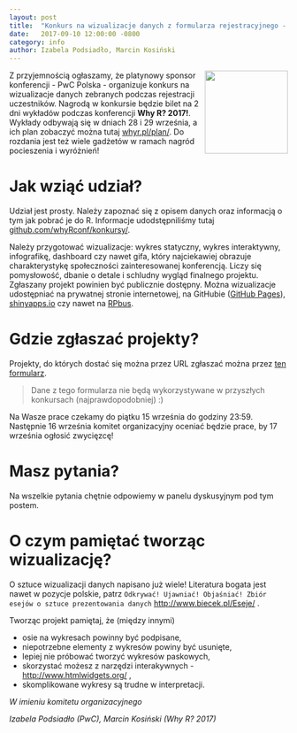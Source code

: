 ```yaml
---
layout: post
title:  "Konkurs na wizualizacje danych z formularza rejestracyjnego - wygraj bilet na wykłady!"
date:   2017-09-10 12:00:00 -0800
category: info
author: Izabela Podsiadło, Marcin Kosiński
---
```


<img src="/blog/img/PWC/PwC_logo_new.jpg" align="right" width="150px" height="150px">  Z przyjemnością ogłaszamy, że platynowy sponsor konferencji - PwC Polska - organizuje konkurs na wizualizacje danych zebranych podczas rejestracji uczestników. Nagrodą w konkursie będzie bilet na 2 dni wykładów podczas konferencji **Why R? 2017!**. Wykłady odbywają się w dniach 28 i 29 września, a ich plan zobaczyć można tutaj [whyr.pl/plan/](http://whyr.pl/plan/). Do rozdania jest też wiele gadżetów w ramach nagród pocieszenia i wyróżnień! 

# Jak wziąć udział?

Udział jest prosty. Należy zapoznać się z opisem danych oraz informacją o tym jak pobrać je do R. Informacje udodstępniliśmy tutaj [github.com/whyRconf/konkursy/](https://github.com/whyRconf/konkursy).

Należy przygotować wizualizacje: wykres statyczny, wykres interaktywny, infografikę, dashboard czy nawet gifa, który najciekawiej obrazuje charakterystykę społeczności zainteresowanej konferencją. Liczy się pomysłowość, dbanie o detale i schludny wygląd finalnego projektu. Zgłaszany projekt powinien być publicznie dostępny. Można wizualizacje udostępniać na prywatnej stronie internetowej, na GitHubie ([GitHub Pages](https://pages.github.com/)), [shinyapps.io](http://shinyapps.io/) czy nawet na [RPbus](https://rpubs.com/).

# Gdzie zgłaszać projekty?

Projekty, do których dostać się można przez URL zgłaszać można przez [ten formularz](https://goo.gl/forms/qcNE7HGSlV2pfZoD2).

> Dane z tego formularza nie będą wykorzystywane w przyszłych konkursach (najprawdopodobniej) :)

Na Wasze prace czekamy do piątku 15 września do godziny 23:59. Następnie 16 września komitet organizacyjny oceniać będzie prace, by 17 września ogłosić zwycięzcę!

# Masz pytania?

Na wszelkie pytania chętnie odpowiemy w panelu dyskusyjnym pod tym postem.

# O czym pamiętać tworząc wizualizację?

O sztuce wizualizacji danych napisano już wiele! Literatura bogata jest nawet w pozycje polskie, patrz `Odkrywać! Ujawniać! Objaśniać! Zbiór esejów o sztuce prezentowania danych` http://www.biecek.pl/Eseje/ .

Tworząc projekt pamiętaj, że (między innymi)

- osie na wykresach powinny być podpisane,
- niepotrzebne elementy z wykresów powiny być usunięte,
- lepiej nie próbować tworzyć wykresów paskowych,
- skorzystać możesz z narzędzi interakywnych - http://www.htmlwidgets.org/ ,
- skomplikowane wykresy są trudne w interpretacji.


*W imieniu komitetu organizacyjnego*

*Izabela Podsiadło (PwC), Marcin Kosiński (Why R? 2017)* 

